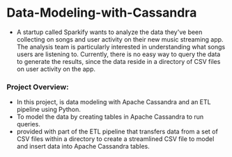 # Data-Modeling-with-Cassandra
- A startup called Sparkify wants to analyze the data they've been collecting on songs and user activity on their new music streaming app. The analysis team is particularly interested in understanding what songs users are listening to. Currently, there is no easy way to query the data to generate the results, since the data reside in a directory of CSV files on user activity on the app.
### Project Overview:
- In this project, is data modeling with Apache Cassandra and an ETL pipeline using Python.
- To model the data by creating tables in Apache Cassandra to run queries.
- provided with part of the ETL pipeline that transfers data from a set of CSV files within a directory to create a streamlined CSV file to model and insert data into Apache Cassandra tables.

